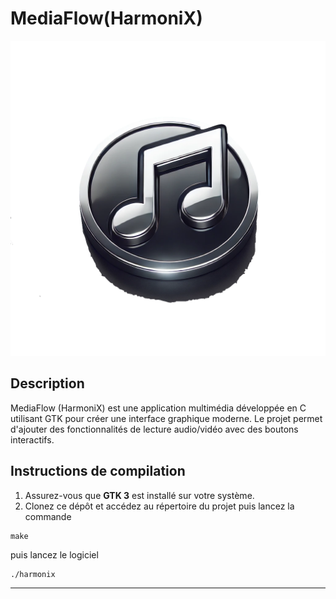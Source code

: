 # MediaFlow(HarmoniX)

![Logo de harmoniX](media/HarmoniX-logo-t.png)

## Description
MediaFlow (HarmoniX) est une application multimédia développée en C utilisant GTK pour créer une interface graphique moderne. Le projet permet d'ajouter des fonctionnalités de lecture audio/vidéo avec des boutons interactifs.

## Instructions de compilation
1. Assurez-vous que **GTK 3** est installé sur votre système.
2. Clonez ce dépôt et accédez au répertoire du projet puis lancez la commande

```
make
```

puis lancez le logiciel

```
./harmonix
```


------------------------------------------------------------------------------------------------------------

